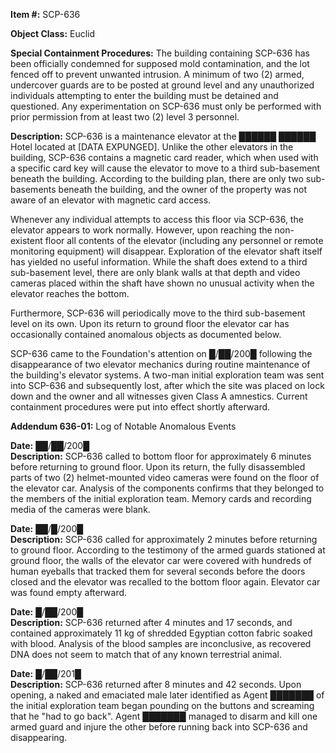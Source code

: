**Item #:** SCP-636

**Object Class:** Euclid

**Special Containment Procedures:** The building containing SCP-636 has been officially condemned for supposed mold contamination, and the lot fenced off to prevent unwanted intrusion. A minimum of two (2) armed, undercover guards are to be posted at ground level and any unauthorized individuals attempting to enter the building must be detained and questioned. Any experimentation on SCP-636 must only be performed with prior permission from at least two (2) level 3 personnel.

**Description:** SCP-636 is a maintenance elevator at the ██████ ██████ Hotel located at \[DATA EXPUNGED\]. Unlike the other elevators in the building, SCP-636 contains a magnetic card reader, which when used with a specific card key will cause the elevator to move to a third sub-basement beneath the building. According to the building plan, there are only two sub-basements beneath the building, and the owner of the property was not aware of an elevator with magnetic card access.

Whenever any individual attempts to access this floor via SCP-636, the elevator appears to work normally. However, upon reaching the non-existent floor all contents of the elevator (including any personnel or remote monitoring equipment) will disappear. Exploration of the elevator shaft itself has yielded no useful information. While the shaft does extend to a third sub-basement level, there are only blank walls at that depth and video cameras placed within the shaft have shown no unusual activity when the elevator reaches the bottom.

Furthermore, SCP-636 will periodically move to the third sub-basement level on its own. Upon its return to ground floor the elevator car has occasionally contained anomalous objects as documented below.

SCP-636 came to the Foundation's attention on █/██/200█ following the disappearance of two elevator mechanics during routine maintenance of the building's elevator systems. A two-man initial exploration team was sent into SCP-636 and subsequently lost, after which the site was placed on lock down and the owner and all witnesses given Class A amnestics. Current containment procedures were put into effect shortly afterward.

**Addendum 636-01:** Log of Notable Anomalous Events

**Date:** ██/██/200█  
**Description:** SCP-636 called to bottom floor for approximately 6 minutes before returning to ground floor. Upon its return, the fully disassembled parts of two (2) helmet-mounted video cameras were found on the floor of the elevator car. Analysis of the components confirms that they belonged to the members of the initial exploration team. Memory cards and recording media of the cameras were blank.

**Date:** ██/█/200█  
**Description:** SCP-636 called for approximately 2 minutes before returning to ground floor. According to the testimony of the armed guards stationed at ground floor, the walls of the elevator car were covered with hundreds of human eyeballs that tracked them for several seconds before the doors closed and the elevator was recalled to the bottom floor again. Elevator car was found empty afterward.

**Date:** █/██/200█  
**Description:** SCP-636 returned after 4 minutes and 17 seconds, and contained approximately 11 kg of shredded Egyptian cotton fabric soaked with blood. Analysis of the blood samples are inconclusive, as recovered DNA does not seem to match that of any known terrestrial animal.

**Date:** █/██/201█  
**Description:** SCP-636 returned after 8 minutes and 42 seconds. Upon opening, a naked and emaciated male later identified as Agent ███████ of the initial exploration team began pounding on the buttons and screaming that he "had to go back". Agent ███████ managed to disarm and kill one armed guard and injure the other before running back into SCP-636 and disappearing.